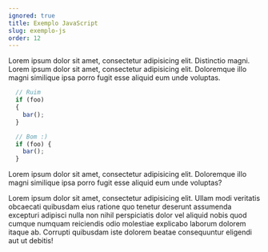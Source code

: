 ```yaml
---
ignored: true
title: Exemplo JavaScript
slug: exemplo-js
order: 12
---
```


Lorem ipsum dolor sit amet, consectetur adipisicing elit. Distinctio magni. Lorem ipsum dolor sit amet, consectetur adipisicing elit. Doloremque illo magni similique ipsa porro fugit esse aliquid eum unde voluptas.

```js
  // Ruim
  if (foo)
  {
    bar();
  }

  // Bom :)
  if (foo) {
    bar();
  }
```

Lorem ipsum dolor sit amet, consectetur adipisicing elit. Doloremque illo magni similique ipsa porro fugit esse aliquid eum unde voluptas?

Lorem ipsum dolor sit amet, consectetur adipisicing elit. Ullam modi veritatis obcaecati quibusdam eius ratione quo tenetur deserunt assumenda excepturi adipisci nulla non nihil perspiciatis dolor vel aliquid nobis quod cumque numquam reiciendis odio molestiae explicabo laborum dolorem itaque ab. Corrupti quibusdam iste dolorem beatae consequuntur eligendi aut ut debitis!